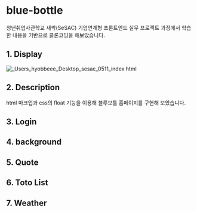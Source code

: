 # blue-bottle
청년취업사관학교 새싹(SeSAC) 기업연계형 프론트엔드 실무 프로젝트 과정에서 학습한 내용을 기반으로 클론코딩을 해보았습니다.

## 1. Display
![_Users_hyobbeee_Desktop_sesac_0511_index html ](https://user-images.githubusercontent.com/99409757/179337996-bd035166-e807-4e9d-aaef-7a6c37d92661.png)

## 2. Description 
html 마크업과 css의 float 기능을 이용해 블루보틀 홈페이지를 구현해 보았습니다. 

## 3. Login
## 4. background
## 5. Quote
## 6. Toto List
## 7. Weather
